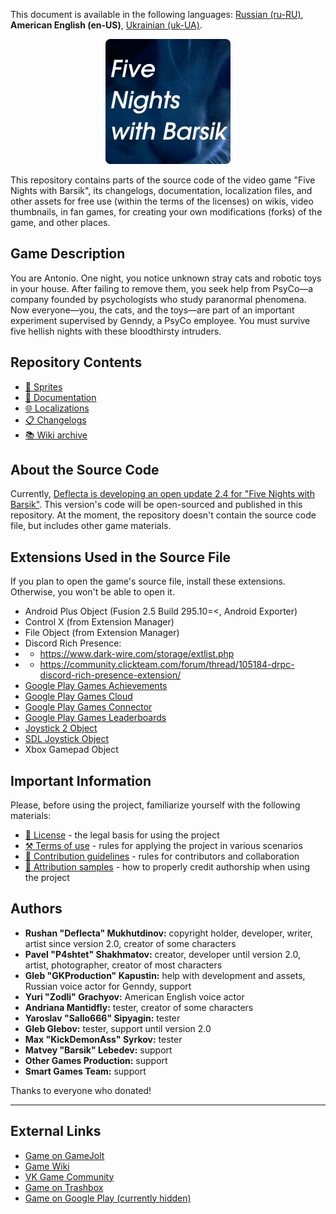 This document is available in the following languages: [Russian (ru-RU)](/docs/README_ru-RU.md), **American English (en-US)**, [Ukrainian (uk-UA)](/docs/README_uk-UA.md).

<p align="center">
  <img src="./sprites/repo_icon.png" alt="Repository icon with the text “Five nights with Barsik”" width="200" />
</p>

This repository contains parts of the source code of the video game "Five Nights with Barsik", its changelogs, documentation, localization files, and other assets for free use (within the terms of the licenses) on wikis, video thumbnails, in fan games, for creating your own modifications (forks) of the game, and other places.

## Game Description

You are Antonio. One night, you notice unknown stray cats and robotic toys in your house. After failing to remove them, you seek help from PsyCo—a company founded by psychologists who study paranormal phenomena. Now everyone—you, the cats, and the toys—are part of an important experiment supervised by Genndy, a PsyCo employee. You must survive five hellish nights with these bloodthirsty intruders.

## Repository Contents

* [👾 Sprites](/sprites/)
* [📖 Documentation](/docs/)
* [🌐 Localizations](/langs/)
* [📋 Changelogs](/changelogs/)
* [📚 Wiki archive](/wiki/)

## About the Source Code

Currently, [Deflecta is developing an open update 2.4 for "Five Nights with Barsik"](https://github.com/RushanM/Five-Nights-with-Barsik/issues/2). This version's code will be open-sourced and published in this repository. At the moment, the repository doesn't contain the source code file, but includes other game materials.

## Extensions Used in the Source File

If you plan to open the game's source file, install these extensions. Otherwise, you won't be able to open it.

* Android Plus Object (Fusion 2.5 Build 295.10=<, Android Exporter)
* Control X (from Extension Manager)
* File Object (from Extension Manager)
* Discord Rich Presence:
* * https://www.dark-wire.com/storage/extlist.php
* * https://community.clickteam.com/forum/thread/105184-drpc-discord-rich-presence-extension/
* [Google Play Games Achievements](https://clickstore.clickteam.com/google_play_games_objects)
* [Google Play Games Cloud](https://clickstore.clickteam.com/google_play_games_objects)
* [Google Play Games Connector](https://clickstore.clickteam.com/google_play_games_objects)
* [Google Play Games Leaderboards](https://clickstore.clickteam.com/google_play_games_objects)
* [Joystick 2 Object](https://community.clickteam.com/forum/thread/44713-joystick-2-object/)
* [SDL Joystick Object](https://gitlab.com/PiKeyAr/SDLJoystick/-/releases)
* Xbox Gamepad Object

## Important Information

Please, before using the project, familiarize yourself with the following materials:

* [📜 License](/LICENSE.md) - the legal basis for using the project
* [⚒️ Terms of use](/TERMS_OF_USE.md) - rules for applying the project in various scenarios
* [🤝 Contribution guidelines](/CONTRIBUTING.md) - rules for contributors and collaboration
* [👤 Attribution samples](/ATTRIBUTION.md) - how to properly credit authorship when using the project

## Authors

* **Rushan "Deflecta" Mukhutdinov:** copyright holder, developer, writer, artist since version 2.0, creator of some characters
* **Pavel "P4shtet" Shakhmatov:** creator, developer until version 2.0, artist, photographer, creator of most characters
* **Gleb "GKProduction" Kapustin:** help with development and assets, Russian voice actor for Genndy, support
* **Yuri "Zodli" Grachyov:** American English voice actor
* **Andriana Mantidfly:** tester, creator of some characters
* **Yaroslav "Sallo666" Sipyagin:** tester
* **Gleb Glebov:** tester, support until version 2.0
* **Max "KickDemonAss" Syrkov:** tester
* **Matvey "Barsik" Lebedev:** support
* **Other Games Production:** support
* **Smart Games Team:** support

Thanks to everyone who donated!

---

## External Links

* [Game on GameJolt](https://gamejolt.com/games/fnwb/653514)
* [Game Wiki](https://five-nights-with-barsik.fandom.com/ru/wiki/Вики_серий_«Одна_ночь_с_Котей»_и_«Пять_ночей_с_Барсиком»)
* [VK Game Community](https://vk.com/fivenightswithbarsik)
* [Game on Trashbox](https://trashbox.ru/link/pyat-nochej-u-barsika-android)
* [Game on Google Play (currently hidden)](https://play.google.com/store/apps/details?id=ru.deflecta.fnwb)
